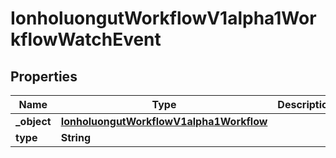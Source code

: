 

# IonholuongutWorkflowV1alpha1WorkflowWatchEvent


## Properties

Name | Type | Description | Notes
------------ | ------------- | ------------- | -------------
**_object** | [**IonholuongutWorkflowV1alpha1Workflow**](IonholuongutWorkflowV1alpha1Workflow.md) |  |  [optional]
**type** | **String** |  |  [optional]



